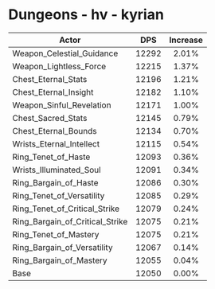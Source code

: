 # Dungeons - hv - kyrian
| Actor | DPS | Increase |
|---|:---:|:---:|
|Weapon_Celestial_Guidance|12292|2.01%|
|Weapon_Lightless_Force|12215|1.37%|
|Chest_Eternal_Stats|12196|1.21%|
|Chest_Eternal_Insight|12182|1.10%|
|Weapon_Sinful_Revelation|12171|1.00%|
|Chest_Sacred_Stats|12145|0.79%|
|Chest_Eternal_Bounds|12134|0.70%|
|Wrists_Eternal_Intellect|12115|0.54%|
|Ring_Tenet_of_Haste|12093|0.36%|
|Wrists_Illuminated_Soul|12091|0.34%|
|Ring_Bargain_of_Haste|12086|0.30%|
|Ring_Tenet_of_Versatility|12085|0.29%|
|Ring_Tenet_of_Critical_Strike|12079|0.24%|
|Ring_Bargain_of_Critical_Strike|12075|0.21%|
|Ring_Tenet_of_Mastery|12075|0.21%|
|Ring_Bargain_of_Versatility|12067|0.14%|
|Ring_Bargain_of_Mastery|12055|0.04%|
|Base|12050|0.00%|
